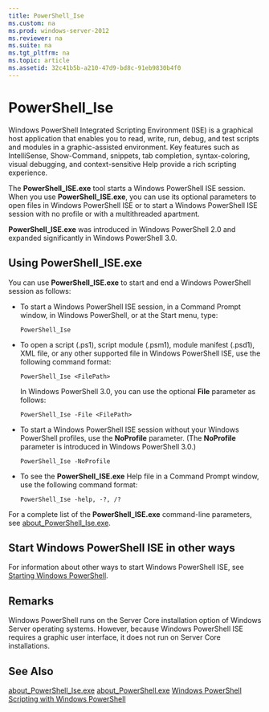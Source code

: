 ```yaml
---
title: PowerShell_Ise
ms.custom: na
ms.prod: windows-server-2012
ms.reviewer: na
ms.suite: na
ms.tgt_pltfrm: na
ms.topic: article
ms.assetid: 32c41b5b-a210-47d9-bd8c-91eb9830b4f0
---
```

# PowerShell_Ise
Windows PowerShell Integrated Scripting Environment \(ISE\) is a graphical host application that enables you to read, write, run, debug, and test scripts and modules in a graphic\-assisted environment. Key features such as IntelliSense, Show\-Command, snippets, tab completion, syntax\-coloring, visual debugging, and context\-sensitive Help provide a rich scripting experience.

The **PowerShell\_ISE.exe** tool starts a Windows PowerShell ISE session. When you use **PowerShell\_ISE.exe**, you can use its optional parameters to open files in Windows PowerShell ISE or to start a Windows PowerShell ISE session with no profile or with a multithreaded apartment.

**PowerShell\_ISE.exe** was introduced in Windows PowerShell 2.0 and expanded significantly in Windows PowerShell 3.0.

## Using PowerShell\_ISE.exe
You can use **PowerShell\_ISE.exe** to start and end a Windows PowerShell session as follows:

-   To start a Windows PowerShell ISE session, in a Command Prompt window, in Windows PowerShell, or at the Start menu, type:

    ```
    PowerShell_Ise
    ```

-   To open a script \(.ps1\), script module \(.psm1\), module manifest \(.psd1\), XML file, or any other supported file in Windows PowerShell ISE, use the following command format:

    ```
    PowerShell_Ise <FilePath>
    ```

    In Windows PowerShell 3.0, you can use the optional **File** parameter as follows:

    ```
    PowerShell_Ise -File <FilePath>
    ```

-   To start a Windows PowerShell ISE session without your Windows PowerShell profiles, use the **NoProfile** parameter. \(The **NoProfile** parameter is introduced in Windows PowerShell 3.0.\)

    ```
    PowerShell_Ise -NoProfile
    ```

-   To see the **PowerShell\_ISE.exe** Help file in a Command Prompt window, use the following command format:

    ```
    PowerShell_Ise -help, -?, /?
    ```

For a complete list of the **PowerShell\_ISE.exe** command\-line parameters, see [about\_PowerShell\_Ise.exe](http://go.microsoft.com/fwlink/?LinkId=256512).

## Start Windows PowerShell ISE in other ways
For information about other ways to start Windows PowerShell ISE, see [Starting Windows PowerShell](http://go.microsoft.com/fwlink/?LinkID=135259).

## Remarks
Windows PowerShell runs on the Server Core installation option of Windows Server operating systems. However, because Windows PowerShell ISE requires a graphic user interface, it does not run on Server Core installations.

## See Also
[about\_PowerShell\_Ise.exe](http://go.microsoft.com/fwlink/?LinkId=256512)
[about\_PowerShell.exe](http://go.microsoft.com/fwlink/?LinkID=113439)
[Windows PowerShell](http://go.microsoft.com/fwlink/?LinkID=107116)
[Scripting with Windows PowerShell](http://technet.microsoft.com/scriptcenter/dd742419)


